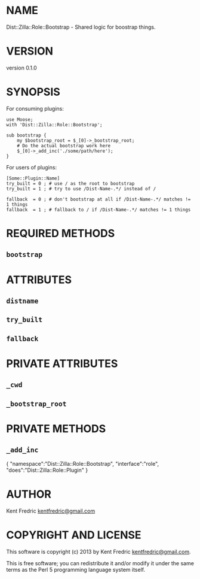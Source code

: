 # NAME

Dist::Zilla::Role::Bootstrap - Shared logic for boostrap things.

# VERSION

version 0.1.0

# SYNOPSIS

For consuming plugins:

    use Moose;
    with 'Dist::Zilla::Role::Bootstrap';

    sub bootstrap {
        my $bootstrap_root = $_[0]->_bootstrap_root;
        # Do the actual bootstrap work here
        $_[0]->_add_inc('./some/path/here');
    }

For users of plugins:

    [Some::Plugin::Name]
    try_built = 0 ; # use / as the root to bootstrap
    try_built = 1 ; # try to use /Dist-Name-.*/ instead of /

    fallback  = 0 ; # don't bootstrap at all if /Dist-Name-.*/ matches != 1 things
    fallback  = 1 ; # fallback to / if /Dist-Name-.*/ matches != 1 things

# REQUIRED METHODS

## `bootstrap`

# ATTRIBUTES

## `distname`

## `try_built`

## `fallback`

# PRIVATE ATTRIBUTES

## `_cwd`

## `_bootstrap_root`

# PRIVATE METHODS

## `_add_inc`

{
    "namespace":"Dist::Zilla::Role::Bootstrap",
    "interface":"role",
    "does":"Dist::Zilla::Role::Plugin"
}



# AUTHOR

Kent Fredric <kentfredric@gmail.com>

# COPYRIGHT AND LICENSE

This software is copyright (c) 2013 by Kent Fredric <kentfredric@gmail.com>.

This is free software; you can redistribute it and/or modify it under
the same terms as the Perl 5 programming language system itself.
